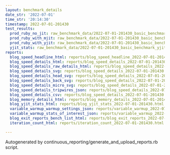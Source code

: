 ```yaml
---
layout: benchmark_details
date_str: '2022-07-01'
time_str: '20:14:30'
timestamp: 2022-07-01-201430
test_results:
  prod_ruby_no_jit: raw_benchmark_data/2022-07-01-201430_basic_benchmark_prod_ruby_no_jit.json
  prod_ruby_with_mjit: raw_benchmark_data/2022-07-01-201430_basic_benchmark_prod_ruby_with_mjit.json
  prod_ruby_with_yjit: raw_benchmark_data/2022-07-01-201430_basic_benchmark_prod_ruby_with_yjit.json
  yjit_stats: raw_benchmark_data/2022-07-01-201430_basic_benchmark_yjit_stats.json
reports:
  blog_speed_headline_html: reports/blog_speed_headline_2022-07-01-201430.html
  blog_speed_details_html: reports/blog_speed_details_2022-07-01-201430.html
  blog_speed_details_raw_details_html: reports/blog_speed_details_2022-07-01-201430.raw_details.html
  blog_speed_details_svg: reports/blog_speed_details_2022-07-01-201430.svg
  blog_speed_details_head_svg: reports/blog_speed_details_2022-07-01-201430.head.svg
  blog_speed_details_back_svg: reports/blog_speed_details_2022-07-01-201430.back.svg
  blog_speed_details_micro_svg: reports/blog_speed_details_2022-07-01-201430.micro.svg
  blog_speed_details_tripwires_json: reports/blog_speed_details_2022-07-01-201430.tripwires.json
  blog_speed_details_csv: reports/blog_speed_details_2022-07-01-201430.csv
  blog_memory_details_html: reports/blog_memory_details_2022-07-01-201430.html
  blog_yjit_stats_html: reports/blog_yjit_stats_2022-07-01-201430.html
  variable_warmup_warmup_settings_json: reports/variable_warmup_2022-07-01-201430.warmup_settings.json
  variable_warmup_stats_of_interest_json: reports/variable_warmup_2022-07-01-201430.stats_of_interest.json
  blog_exit_reports_bench_list_html: reports/blog_exit_reports_2022-07-01-201430.bench_list.html
  iteration_count_html: reports/iteration_count_2022-07-01-201430.html

---
```

Autogenerated by continuous_reporting/generate_and_upload_reports.rb script.
